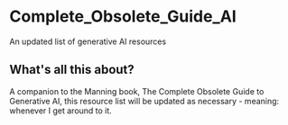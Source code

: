 # Complete_Obsolete_Guide_AI
An updated list of generative AI resources

## What's all this about?
A companion to the Manning book, The Complete Obsolete Guide to Generative AI, this resource list will be updated as necessary - meaning: whenever I get around to it.
